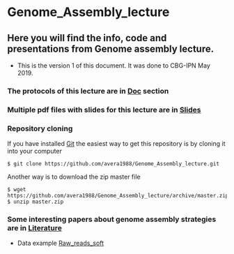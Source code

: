 # Genome_Assembly_lecture

## Here you will find the info, code and presentations from Genome assembly lecture.

* This is the version 1 of this document. It was done to CBG-IPN May 2019.

### The protocols of this lecture are in [Doc](https://github.com/avera1988/Genome_Assembly_lecture/tree/master/Doc) section

### Multiple pdf files with slides for this lecture are in [Slides](https://github.com/avera1988/Genome_Assembly_lecture/tree/master/Slides)

### Repository cloning 

If you have installed [Git](https://git-scm.com/) the easiest way to get this repository is by cloning it into your computer
```console
$ git clone https://github.com/avera1988/Genome_Assembly_lecture.git
```
 Another way is to download the zip master file
 
 ```console
 $ wget https://github.com/avera1988/Genome_Assembly_lecture/archive/master.zip
 $ unzip master.zip
 ```

### Some interesting papers about genome assembly strategies are in [Literature](https://github.com/avera1988/Genome_Assembly_lecture/tree/master/literature)

* Data example [Raw_reads_soft](https://osu.box.com/s/fwt94wix99q9fv3t78ni6ch0ph5hiy9r)

